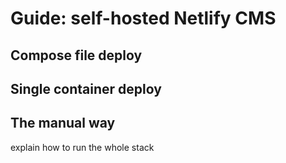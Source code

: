 # Guide: self-hosted Netlify CMS

## Compose file deploy

## Single container deploy

## The manual way


explain how to run the whole stack